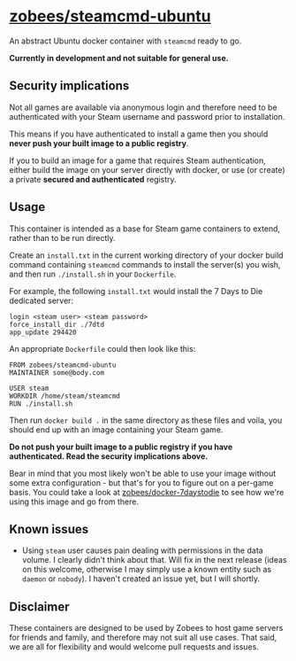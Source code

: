 # [zobees/steamcmd-ubuntu](https://hub.docker.com/r/zobees/steamcmd-ubuntu/)

An abstract Ubuntu docker container with `steamcmd` ready to go.

**Currently in development and not suitable for general use.**

## Security implications

Not all games are available via anonymous login and therefore need to be authenticated with your Steam username and password prior to installation.

This means if you have authenticated to install a game then you should **never push your built image to a public registry**.

If you to build an image for a game that requires Steam authentication, either build the image on your server directly with docker, or use (or create) a private **secured and authenticated** registry.

## Usage

This container is intended as a base for Steam game containers to extend, rather than to be run directly.

Create an `install.txt` in the current working directory of your docker build command containing `steamcmd` commands to install the server(s) you wish, and then run `./install.sh` in your `Dockerfile`.

For example, the following `install.txt` would install the 7 Days to Die dedicated server:

    login <steam user> <steam password>
    force_install_dir ./7dtd
    app_update 294420

An appropriate `Dockerfile` could then look like this:

    FROM zobees/steamcmd-ubuntu
    MAINTAINER some@body.com

    USER steam
    WORKDIR /home/steam/steamcmd
    RUN ./install.sh

Then run `docker build .` in the same directory as these files and voila, you should end up with an image containing your Steam game.

**Do not push your built image to a public registry if you have authenticated.  Read the security implications above.**

Bear in mind that you most likely won't be able to use your image without some extra configuration - but that's for you to figure out on a per-game basis.  You could take a look at [zobees/docker-7daystodie](https://github.com/zobees/docker-7daystodie) to see how we're using this image and go from there.

## Known issues

 * Using `steam` user causes pain dealing with permissions in the data volume.  I clearly didn't think about that.  Will fix in the next release (ideas on this welcome, otherwise I may simply use a known entity such as `daemon` or `nobody`).  I haven't created an issue yet, but I will shortly.

## Disclaimer

These containers are designed to be used by Zobees to host game servers for friends and family, and therefore may not suit all use cases.  That said, we are all for flexibility and would welcome pull requests and issues.
